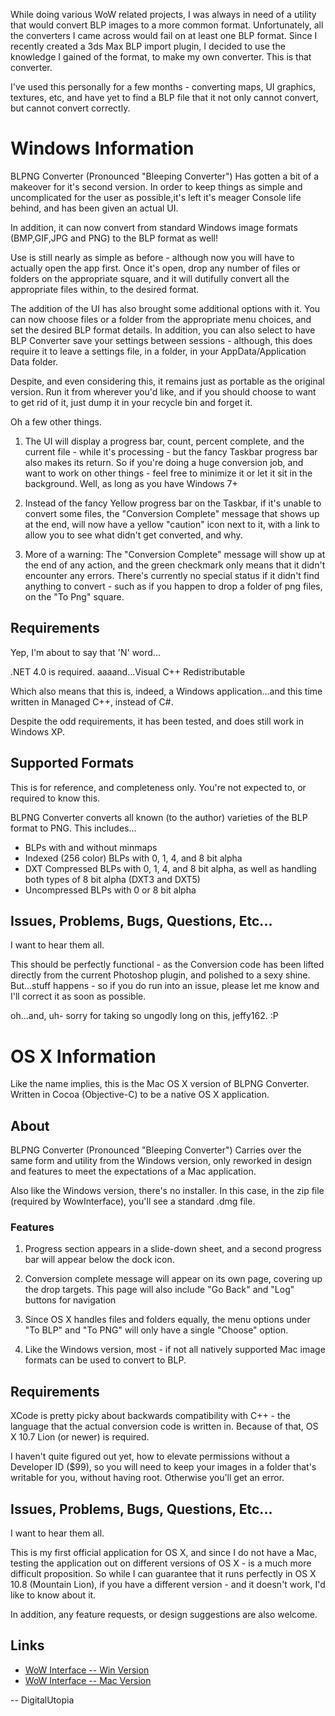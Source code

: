 While doing various WoW related projects, I was always in need of a utility that would convert BLP images to a more common format. Unfortunately, all the converters I came across would fail on at least one BLP format. Since I recently created a 3ds Max BLP import plugin, I decided to use the knowledge I gained of the format, to make my own converter. This is that converter.

I've used this personally for a few months - converting maps, UI graphics, textures, etc, and have yet to find a BLP file that it not only cannot convert, but cannot convert correctly. 

# Windows Information

BLPNG Converter (Pronounced "Bleeping Converter") Has gotten a bit of a makeover for it's second version. In order to keep things as simple and uncomplicated for the user as possible,it's left it's meager Console life behind, and has been given an actual UI. 

In addition, it can now convert from standard Windows image formats (BMP,GIF,JPG and PNG) to the BLP format as well!

Use is still nearly as simple as before - although now you will have to actually open the app first. Once it's open, drop any number of files or folders on the appropriate square, and it will dutifully convert all the appropriate files within, to the desired format. 

The addition of the UI has also brought some additional options with it. You can now choose files or a folder from the appropriate menu choices, and set the desired BLP format details. In addition, you can also select to have BLP Converter save your settings between sessions - although, this does require it to leave a settings file, in a folder, in your AppData/Application Data folder. 

Despite, and even considering this, it remains just as portable as the original version. Run it from wherever you'd like, and if you should choose to want to get rid of it, just dump it in your recycle bin and forget it. 

Oh a few other things. 

1. The UI will display a progress bar, count, percent complete, and the current file - while it's processing - but the fancy Taskbar progress bar also makes its return. So if you're doing a huge conversion job, and want to work on other things - feel free to minimize it or let it sit in the background. Well, as long as you have Windows 7+

2. Instead of the fancy Yellow progress bar on the Taskbar, if it's unable to convert some files, the "Conversion Complete" message that shows up at the end, will now have a yellow "caution" icon next to it, with a link to allow you to see what didn't get converted, and why. 

3. More of a warning: The "Conversion Complete" message will show up at the end of any action, and the green checkmark only means that it didn't encounter any errors. There's currently no special status if it didn't find anything to convert - such as if you happen to drop a folder of png files, on the "To Png" square. 

## Requirements
Yep, I'm about to say that 'N' word...

.NET 4.0 is required. 
aaaand...Visual C++ Redistributable 

Which also means that this is, indeed, a Windows application...and this time written in Managed C++, instead of C#. 

Despite the odd requirements, it has been tested, and does still work in Windows XP. 

## Supported Formats

This is for reference, and completeness only. You're not expected to, or required to know this. 

BLPNG Converter converts all known (to the author) varieties of the BLP format to PNG. This includes...

* BLPs with and without minmaps
* Indexed (256 color) BLPs with 0, 1, 4, and 8 bit alpha
* DXT Compressed BLPs with 0, 1, 4, and 8 bit alpha, as well as handling both types of 8 bit alpha (DXT3 and DXT5)
* Uncompressed BLPs with 0 or 8 bit alpha

## Issues, Problems, Bugs, Questions, Etc...
I want to hear them all. 

This should be perfectly functional - as the Conversion code has been lifted directly from the current Photoshop plugin, and polished to a sexy shine. But...stuff happens - so if you do run into an issue, please let me know and I'll correct it as soon as possible. 

oh...and, uh- sorry for taking so ungodly long on this, jeffy162. :P

# OS X Information
Like the name implies, this is the Mac OS X version of BLPNG Converter. Written in Cocoa (Objective-C) to be a native OS X application.

## About
BLPNG Converter (Pronounced "Bleeping Converter") Carries over the same form and utility from the Windows version, only reworked in design and features to meet the expectations of a Mac application.

Also like the Windows version, there's no installer. In this case, in the zip file (required by WowInterface), you'll see a standard .dmg file. 

### Features
1. Progress section appears in a slide-down sheet, and a second progress bar will appear below the dock icon.

2. Conversion complete message will appear on its own page, covering up the drop targets. This page will also include "Go Back" and "Log" buttons for navigation

3. Since OS X handles files and folders equally, the menu options under "To BLP" and "To PNG" will only have a single "Choose" option. 

4. Like the Windows version, most - if not all natively supported Mac image formats can be used to convert to BLP.

## Requirements
XCode is pretty picky about backwards compatibility with C++ - the language that the actual conversion code is written in. Because of that, OS X 10.7 Lion (or newer) is required. 

I haven't quite figured out yet, how to elevate permissions without a Developer ID ($99), so you will need to keep your images in a folder that's writable for you, without having root. Otherwise you'll get an error. 

## Issues, Problems, Bugs, Questions, Etc...
I want to hear them all. 

This is my first official application for OS X, and since I do not have a Mac, testing the application out on different versions of OS X - is a much more difficult proposition. So while I can guarantee that it runs perfectly in OS X 10.8 (Mountain Lion), if you have a different version - and it doesn't work, I'd like to know about it. 

In addition, any feature requests, or design suggestions are also welcome. 

## Links
* [WoW Interface -- Win Version](http://www.wowinterface.com/downloads/info22128-BLPNGConverter.html#info)
* [WoW Interface -- Mac Version](http://www.wowinterface.com/downloads/info23205-BLPNGConverterMac.html)


-- DigitalUtopia